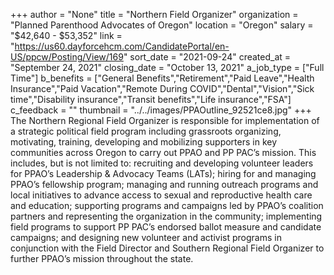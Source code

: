 +++
author = "None"
title = "Northern Field Organizer"
organization = "Planned Parenthood Advocates of Oregon"
location = "Oregon"
salary = "$42,640 - $53,352"
link = "https://us60.dayforcehcm.com/CandidatePortal/en-US/ppcw/Posting/View/169"
sort_date = "2021-09-24"
created_at = "September 24, 2021"
closing_date = "October 13, 2021"
a_job_type = ["Full Time"]
b_benefits = ["General Benefits","Retirement","Paid Leave","Health Insurance","Paid Vacation","Remote During COVID","Dental","Vision","Sick time","Disability insurance","Transit benefits","Life insurance","FSA"]
c_feedback = ""
thumbnail = "../../images/PPAOutline_92521ce8.jpg"
+++
The Northern Regional Field Organizer is responsible for implementation of a strategic political field program including grassroots organizing, motivating, training, developing and mobilizing supporters in key communities across Oregon to carry out PPAO and PP PAC’s mission. This includes, but is not limited to: recruiting and developing volunteer leaders for PPAO’s Leadership & Advocacy Teams (LATs); hiring for and managing PPAO’s fellowship program; managing and running outreach programs and local initiatives to advance access to sexual and reproductive health care and education; supporting programs and campaigns led by PPAO’s coalition partners and representing the organization in the community; implementing field programs to support PP PAC’s endorsed ballot measure and candidate campaigns; and designing new volunteer and activist programs in conjunction with the Field Director and Southern Regional Field Organizer to further PPAO’s mission throughout the state.